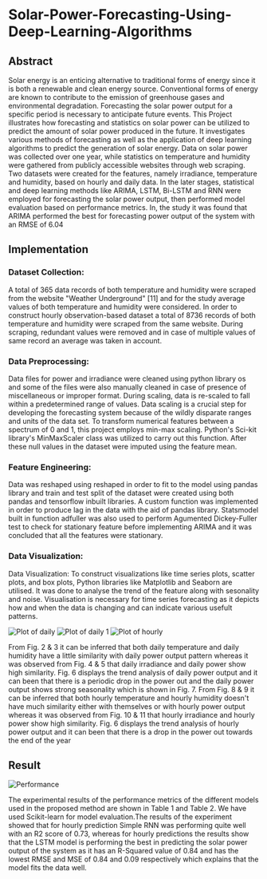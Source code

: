 # Solar-Power-Forecasting-Using-Deep-Learning-Algorithms

## Abstract

Solar energy is an enticing alternative to traditional forms of energy since it is both a renewable and clean energy source. Conventional forms of energy are known to contribute to the emission of greenhouse gases and environmental degradation. Forecasting the solar power output for a specific period is necessary to anticipate future events. This Project illustrates how forecasting and statistics on solar power can be utilized to predict the amount of solar power produced in the future. It investigates various methods of forecasting as well as the application of deep learning algorithms to predict the generation of solar energy. Data on solar power was collected over one year, while statistics on temperature and humidity were gathered from publicly accessible websites through web scraping. Two datasets were created for the features, namely irradiance, temperature and humidity, based on hourly and daily data. In the later stages, statistical and deep learning methods like ARIMA, LSTM, Bi-LSTM and RNN were employed for forecasting the solar power output, then performed model evaluation based on performance metrics. In, the study it was found that ARIMA performed the best for forecasting power output of the system with an RMSE of 6.04


## Implementation

### Dataset Collection:
A total of 365 data records of both temperature and humidity were scraped from the website "Weather Underground" [11] and for the study average values of both temperature and humidity were considered. In order to construct hourly observation-based dataset a total of 8736 records of both temperature and humidity were scraped from the same website. During scraping, redundant values were removed and in case of multiple values of same record an average was taken in account.
### Data Preprocessing:
Data files for power and irradiance were cleaned using python library os and some of the files were also manually cleaned in case of presence of miscellaneous or improper format.
During scaling, data is re-scaled to fall within a predetermined range of values. Data scaling is a crucial step for developing the forecasting system because of the wildly disparate ranges and units of the data set. To transform numerical features between a spectrum of 0 and 1, this project employs min-max scaling. Python's Sci-kit library's MinMaxScaler class was utilized to carry out this function. After these null values in the dataset were imputed using the feature mean.
### Feature Engineering:
Data was reshaped using reshaped in order to fit to the model using pandas library and train and test split of the dataset were created using both pandas and tensorflow inbuilt libraries. A custom function was implemented in order to produce lag in the data with the aid of pandas library. Statsmodel built in function adfuller was also used to perform Agumented Dickey-Fuller test to check for stationary feature before implementing ARIMA and it was concluded that all the features were stationary.
### Data Visualization:
Data Visualization: To construct visualizations like time series plots, scatter plots, and box plots, Python libraries like Matplotlib and Seaborn are utilised. It was done to analyse the trend of the feature along with sesonality and noise. Visualisation is necessary for time series forecasting as it depicts how and when the data is changing and can indicate various usefult patterns.


![Plot of daily](https://github.com/chirag1902/Solar-Power-Forecasting-Using-Deep-Learning-Algorithms/assets/71887495/4eba317d-fc2a-4d0f-bf6a-1b8e0c284a46)
![Plot of daily 1](https://github.com/chirag1902/Solar-Power-Forecasting-Using-Deep-Learning-Algorithms/assets/71887495/c02da040-335e-4357-b95b-c6026c942bf2)
![Plot of hourly](https://github.com/chirag1902/Solar-Power-Forecasting-Using-Deep-Learning-Algorithms/assets/71887495/2f83a14d-21b6-4079-a95c-0dec57c5a1f4)

From Fig. 2 & 3 it can be inferred that both daily temperature and daily humidity have a little similarity with daily power output pattern whereas it was observed from Fig. 4 & 5 that daily irradiance and daily power show high similarity. Fig. 6 displays the trend analysis of daily power output and it can been that there is a periodic drop in the power out and the daily power output shows strong seasonality which is shown in Fig. 7.
From Fig. 8 & 9 it can be inferred that both hourly temperature and hourly humidity doesn't have much similarity either with themselves or with hourly power output whereas it was observed from Fig. 10 & 11 that hourly irradiance and hourly power show high similarity. Fig. 6 displays the trend analysis of hourly power output and it can been that there is a drop in the power out towards the end of the year

## Result
![Performance](https://github.com/chirag1902/Solar-Power-Forecasting-Using-Deep-Learning-Algorithms/assets/71887495/3ae9fcb6-184d-4e24-aea2-0d35ef4dacf1)

The experimental results of the performance metrics of the different models used in the proposed method are shown in Table 1 and Table 2. We have used Scikit-learn for model evaluation.The results of the experiment showed that for hourly prediction Simple RNN was performing quite well with an R2 score of 0.73, whereas for hourly predictions the results show that the LSTM model is performing the best in predicting the solar power output of the system as it has an R-Squared value of 0.84 and has the lowest RMSE and MSE of 0.84 and 0.09 respectively which explains that the model fits the data well.
